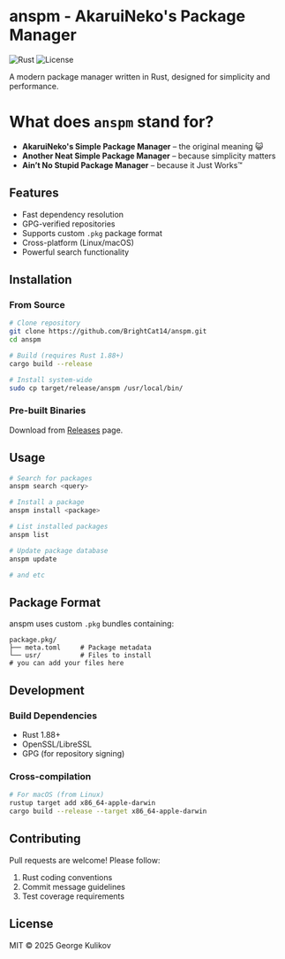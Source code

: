 # anspm - AkaruiNeko's Package Manager

![Rust](https://img.shields.io/badge/Rust-1.88+-informational?logo=rust)
![License](https://img.shields.io/badge/license-MIT-blue.svg)

A modern package manager written in Rust, designed for simplicity and performance.

# **What does `anspm` stand for?**
- **AkaruiNeko's Simple Package Manager** – the original meaning 😺
- **Another Neat Simple Package Manager** – because simplicity matters
- **Ain’t No Stupid Package Manager** – because it Just Works™

## Features

- Fast dependency resolution
- GPG-verified repositories
- Supports custom `.pkg` package format
- Cross-platform (Linux/macOS)
- Powerful search functionality

## Installation

### From Source

```bash
# Clone repository
git clone https://github.com/BrightCat14/anspm.git
cd anspm

# Build (requires Rust 1.88+)
cargo build --release

# Install system-wide
sudo cp target/release/anspm /usr/local/bin/
```

### Pre-built Binaries

Download from [Releases](https://github.com/BrightCat14/anspm/releases) page.

## Usage

```bash
# Search for packages
anspm search <query>

# Install a package
anspm install <package>

# List installed packages
anspm list

# Update package database
anspm update

# and etc
```

## Package Format

anspm uses custom `.pkg` bundles containing:
```
package.pkg/
├── meta.toml     # Package metadata
└── usr/          # Files to install
# you can add your files here
```

## Development

### Build Dependencies

- Rust 1.88+
- OpenSSL/LibreSSL
- GPG (for repository signing)

### Cross-compilation

```bash
# For macOS (from Linux)
rustup target add x86_64-apple-darwin
cargo build --release --target x86_64-apple-darwin
```

## Contributing

Pull requests are welcome! Please follow:
1. Rust coding conventions
2. Commit message guidelines
3. Test coverage requirements

## License

MIT © 2025 George Kulikov

